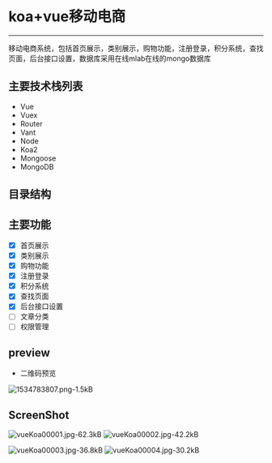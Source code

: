 # koa+vue移动电商

---
移动电商系统，包括首页展示，类别展示，购物功能，注册登录，积分系统，查找页面，后台接口设置，数据库采用在线mlab在线的mongo数据库

## 主要技术栈列表
- Vue
- Vuex
- Router
- Vant
- Node
- Koa2
- Mongoose
- MongoDB
## 目录结构

## 主要功能
- [x] 首页展示
- [x] 类别展示
- [x] 购物功能
- [x] 注册登录
- [x] 积分系统
- [x] 查找页面
- [x] 后台接口设置
- [ ] 文章分类
- [ ] 权限管理

## preview

- 二维码预览

![1534783807.png-1.5kB][5]




## ScreenShot
![vueKoa00001.jpg-62.3kB][1] ![vueKoa00002.jpg-42.2kB][2]

![vueKoa00003.jpg-36.8kB][3] ![vueKoa00004.jpg-30.2kB][4]


  [1]: http://static.zybuluo.com/wp0214/sq3jx8uggx8tn7uo25u88sx1/vueKoa00001.jpg
  [2]: http://static.zybuluo.com/wp0214/maxckoc209snwjw59k3ojaa1/vueKoa00002.jpg
  [3]: http://static.zybuluo.com/wp0214/cb6zliyhb36l31pboz7vtv1v/vueKoa00003.jpg
  [4]: http://static.zybuluo.com/wp0214/i94kdo5mcfee0ca4hpnw1pdy/vueKoa00004.jpg
  [5]: http://static.zybuluo.com/wp0214/wtlvrh24zea72hts8g6bre8k/1534783807.png

